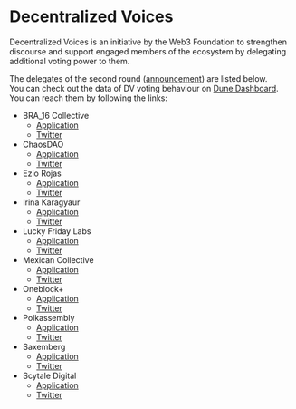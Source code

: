 # Decentralized Voices

Decentralized Voices is an initiative by the Web3 Foundation to strengthen discourse and support engaged members of the ecosystem by delegating additional voting power to them.

 The delegates of the second round ([announcement](https://medium.com/web3foundation/decentralized-voices-cohort-2-b10ddb7c71cc)) are listed below.  
 You can check out the data of DV voting behaviour on [Dune Dashboard](https://dune.com/substrate/polkadot-and-kusama-decentralized-voices).  
 You can reach them by following the links:

- BRA_16 Collective
  - [Application](https://forum.polkadot.network/t/decentralized-voices-cohort-2-bra-16-d-community/7874)
  - [Twitter](https://x.com/Bra16Dot)
- ChaosDAO
  - [Application](https://forum.polkadot.network/t/decentralized-voices-program-chaosdao/6138)
  - [Twitter](https://x.com/ChaosDAO)
- Ezio Rojas
  - [Application](https://forum.polkadot.network/t/candidacy-for-dv-delegate-ezio-rojas/7643)
  - [Twitter](https://x.com/EzioRed)
- Irina Karagyaur
  - [Application](https://forum.polkadot.network/t/irina-karagyaur-outline-of-qualifications-and-political-philosophy-for-decentralized-voices-cohort-2/7747?u=irina.karagyaur)
  - [Twitter](https://x.com/IrinaKaragyaur)
- Lucky Friday Labs
  - [Application](https://forum.polkadot.network/t/decentralized-voices-cohort-2-lucky-friday/8084?u=thephunky1)
  - [Twitter](https://x.com/LuckyFridayLabs)
- Mexican Collective
  - [Application](https://forum.polkadot.network/t/decentralized-voices-cohort-2-the-mexican-collective/7857?u=polkadotmexico)
  - [Twitter](https://x.com/PolkadotMexico_)
- Oneblock+
  - [Application](https://forum.polkadot.network/t/decentralized-voices-cohort-2-oneblock/8241)
  - [Twitter](https://x.com/OneBlock_)
- Polkassembly
  - [Application](https://forum.polkadot.network/t/decentralized-voices-cohort-2-polkassembly/7828)
  - [Twitter](https://x.com/polk_gov)
- Saxemberg
  - [Application](https://forum.polkadot.network/t/decentralized-voices-cohort-2-saxemberg/7826)
  - [Twitter](https://x.com/saxemberg)
- Scytale Digital
  - [Application](https://forum.polkadot.network/t/decentralized-voices-cohort-2-scytale-digital/8459)
  - [Twitter](https://x.com/scytaledigital)